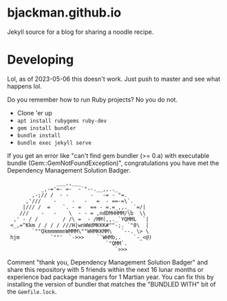 # bjackman.github.io

Jekyll source for a blog for sharing a noodle recipe.

# Developing

Lol, as of 2023-05-06 this doesn't work. Just push to master and see what happens lol.

Do you remember how to run Ruby projects? No you do not.

- Clone 'er up
- `apt install rubygems ruby-dev`
- `gem install bundler`
- `bundle install`
- `bundle exec jekyll serve`

If you get an error like "can't find gem bundler (>= 0.a) with executable bundle
(Gem::GemNotFoundException)", congratulations you have met the Dependency
Management Solution Badger.


```
                ___,,___
           _,-='=- =-  -`"--.__,,.._
        ,-;// /  - -       -   -= - "=.
      ,'///    -     -   -   =  - ==-=\`.
     |/// /  =    `. - =   == - =.=_,,._ `=/|
    ///    -   -    \  - - = ,ndDMHHMM/\b  \\
  ,' - / /        / /\ =  - /MM(,,._`YQMML  `|
 <_,=^Kkm / / / / ///H|wnWWdMKKK#""-;. `"0\  |
        `""QkmmmmmnWMMM\""WHMKKMM\   `--. \> \
 hjm          `""'  `->>>    ``WHMb,.    `-_<@)
                                `"QMM`.
                                   `>>>

```

Comment "thank you, Dependency Management Solution Badger"
and share this repository with 5 friends within the next 16 lunar months or
experience bad package managers for 1 Martian year. You can fix this by
installing the version of bundler that matches the "BUNDLED WITH" bit of the
`Gemfile.lock`.
